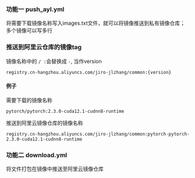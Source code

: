 ### 功能一 push_ayl.yml
将需要下载镜像名称写入images.txt文件，就可以将镜像推送到私有镜像仓库； 多个镜像可以写多行

### 推送到阿里云仓库的镜像tag
镜像名称中的 ```/ :```会替换成 ```-```,  当作version
```
registry.cn-hangzhou.aliyuncs.com/jiro-jlzhang/common:{version}
```
#### 例子
需要下载的镜像名称
```
pytorch/pytorch:2.3.0-cuda12.1-cudnn8-runtime
```

推送到阿里云镜像仓库的镜像名称
```
registry.cn-hangzhou.aliyuncs.com/jiro-jlzhang/common:pytorch-pytorch-2.3.0-cuda12.1-cudnn8-runtime
```

### 功能二 download.yml
将文件打包在镜像中推送至阿里云镜像仓库
